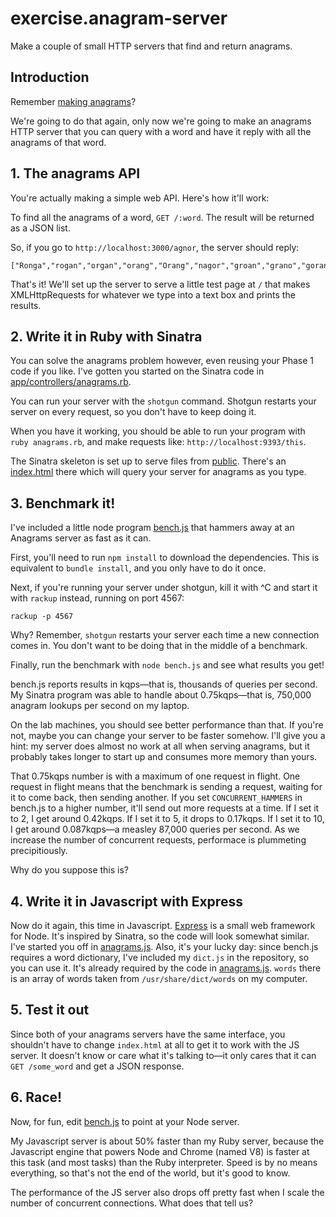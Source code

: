 # exercise.anagram-server
Make a couple of small HTTP servers that find and return anagrams.

## Introduction ##

Remember [making anagrams](https://github.com/nyc-squirrels-2015/anagrams-2-generating-anagrams-challenge)?

We're going to do that again, only now we're going to make an anagrams HTTP
server that you can query with a word and have it reply with all the anagrams
of that word.

## 1. The anagrams API ##

You're actually making a simple web API. Here's how it'll work:

To find all the anagrams of a word, `GET /:word`. The result will be returned
as a JSON list.

So, if you go to `http://localhost:3000/agnor`, the server should reply:

    ["Ronga","rogan","organ","orang","Orang","nagor","groan","grano","goran","argon","angor"]

That's it! We'll set up the server to serve a little test page at `/` that
makes XMLHttpRequests for whatever we type into a text box and prints the
results.

## 2. Write it in Ruby with Sinatra ##

You can solve the anagrams problem however, even reusing your Phase 1 code if
you like. I've gotten you started on the Sinatra code in
[app/controllers/anagrams.rb](app/controllers/anagrams.rb).

You can run your server with the `shotgun` command. Shotgun restarts
your server on every request, so you don't have to keep doing it.

When you have it working, you should be able to run your program with `ruby anagrams.rb`,
and make requests like: `http://localhost:9393/this`.

The Sinatra skeleton is set up to serve files from [public](public). There's an
[index.html](index.html) there which will query your server for anagrams as you type.

## 3. Benchmark it! ##

I've included a little node program [bench.js](bench.js) that hammers away at
an Anagrams server as fast as it can.

First, you'll need to run `npm install` to download the
dependencies. This is equivalent to `bundle install`, and you only
have to do it once.

Next, if you're running your server under shotgun, kill it with ^C and start
it with `rackup` instead, running on port 4567:

    rackup -p 4567

Why? Remember, `shotgun` restarts your server each time a new
connection comes in. You don't want to be doing that in the middle of
a benchmark.

Finally, run the benchmark with `node bench.js` and see what results
you get!

bench.js reports results in kqps—that is, thousands of queries per second. My
Sinatra program was able to handle about 0.75kqps—that is, 750,000 anagram
lookups per second on my laptop.

On the lab machines, you should see better performance than that. If you're
not, maybe you can change your server to be faster somehow. I'll give you a
hint: my server does almost no work at all when serving anagrams, but it
probably takes longer to start up and consumes more memory than yours.

That 0.75kqps number is with a maximum of one request in flight. One request
in flight means that the benchmark is sending a request, waiting for it to
come back, then sending another. If you set `CONCURRENT_HAMMERS` in bench.js
to a higher number, it'll send out more requests at a time. If I set it to 2,
I get around 0.42kqps. If I set it to 5, it drops to 0.17kqps. If I set it to
10, I get around 0.087kqps—a measley 87,000 queries per second. As we increase
the number of concurrent requests, performace is plummeting precipitiously.

Why do you suppose this is?

## 4. Write it in Javascript with Express ##

Now do it again, this time in Javascript. [Express](http://expressjs.com/) is
a small web framework for Node. It's inspired by Sinatra, so the code will
look somewhat similar. I've started you off in [anagrams.js](anagrams.js).
Also, it's your lucky day: since bench.js requires a word dictionary, I've
included my `dict.js` in the repository, so you can use it. It's already
required by the code in [anagrams.js](anagrams.js). `words` there is an array
of words taken from `/usr/share/dict/words` on my computer.

## 5. Test it out ##

Since both of your anagrams servers have the same interface, you shouldn't
have to change `index.html` at all to get it to work with the JS server. It
doesn't know or care what it's talking to—it only cares that it can `GET /some_word`
and get a JSON response.

## 6. Race! ##

Now, for fun, edit [bench.js](bench.js) to point at your Node server.

My Javascript server is about 50% faster than my Ruby server, because the
Javascript engine that powers Node and Chrome (named V8) is faster at this
task (and most tasks) than the Ruby interpreter. Speed is by no means
everything, so that's not the end of the world, but it's good to know.

The performance of the JS server also drops off pretty fast when I scale the
number of concurrent connections. What does that tell us?
